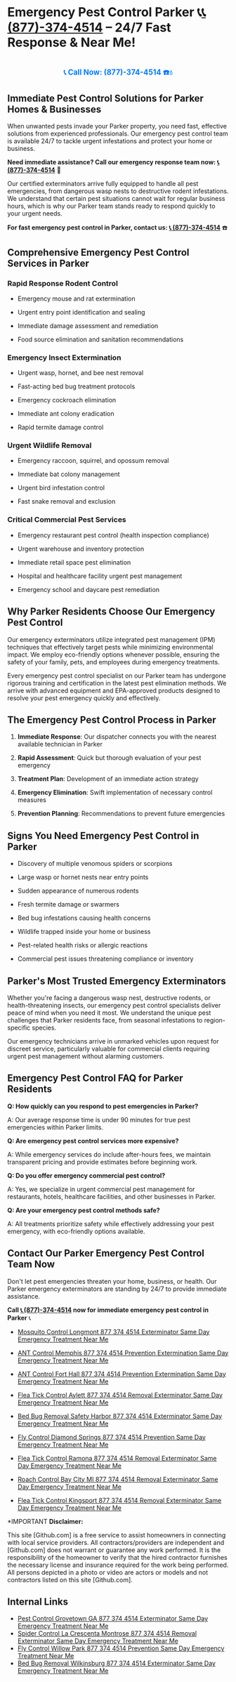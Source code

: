 # Emergency Pest Control Parker 📞[📞 (877)-374-4514](https://pest-control-4514.netlify.app) – 24/7 Fast Response & Near Me! 
# 

<p align="center" style="font-size: 1.2em; font-weight: bold; margin: 20px 0;">
  <a href="https://pest-control-4514.netlify.app" target="_blank" style="color: #007BFF; text-decoration: none;">📞 Call Now: (877)-374-4514 ☎️💧</a>
</p>

## Immediate Pest Control Solutions for Parker Homes & Businesses

When unwanted pests invade your Parker property, you need fast, effective solutions from experienced professionals. Our emergency pest control team is available 24/7 to tackle urgent infestations and protect your home or business.

**Need immediate assistance? Call our emergency response team now: [📞 (877)-374-4514](https://pest-control-4514.netlify.app)** 📱

Our certified exterminators arrive fully equipped to handle all pest emergencies, from dangerous wasp nests to destructive rodent infestations. We understand that certain pest situations cannot wait for regular business hours, which is why our Parker team stands ready to respond quickly to your urgent needs.

**For fast emergency pest control in Parker, contact us: [📞 (877)-374-4514](https://pest-control-4514.netlify.app)** ☎️

## Comprehensive Emergency Pest Control Services in Parker

### Rapid Response Rodent Control

- Emergency mouse and rat extermination  

- Urgent entry point identification and sealing  

- Immediate damage assessment and remediation  

- Food source elimination and sanitation recommendations  

### Emergency Insect Extermination

- Urgent wasp, hornet, and bee nest removal  

- Fast-acting bed bug treatment protocols  

- Emergency cockroach elimination  

- Immediate ant colony eradication  

- Rapid termite damage control  

### Urgent Wildlife Removal

- Emergency raccoon, squirrel, and opossum removal  

- Immediate bat colony management  

- Urgent bird infestation control  

- Fast snake removal and exclusion  

### Critical Commercial Pest Services

- Emergency restaurant pest control (health inspection compliance)  

- Urgent warehouse and inventory protection  

- Immediate retail space pest elimination  

- Hospital and healthcare facility urgent pest management  

- Emergency school and daycare pest remediation  

## Why Parker Residents Choose Our Emergency Pest Control

Our emergency exterminators utilize integrated pest management (IPM) techniques that effectively target pests while minimizing environmental impact. We employ eco-friendly options whenever possible, ensuring the safety of your family, pets, and employees during emergency treatments.

Every emergency pest control specialist on our Parker team has undergone rigorous training and certification in the latest pest elimination methods. We arrive with advanced equipment and EPA-approved products designed to resolve your pest emergency quickly and effectively.

## The Emergency Pest Control Process in Parker

1. **Immediate Response**: Our dispatcher connects you with the nearest available technician in Parker  

2. **Rapid Assessment**: Quick but thorough evaluation of your pest emergency  

3. **Treatment Plan**: Development of an immediate action strategy  

4. **Emergency Elimination**: Swift implementation of necessary control measures  

5. **Prevention Planning**: Recommendations to prevent future emergencies  

## Signs You Need Emergency Pest Control in Parker

- Discovery of multiple venomous spiders or scorpions  

- Large wasp or hornet nests near entry points  

- Sudden appearance of numerous rodents  

- Fresh termite damage or swarmers  

- Bed bug infestations causing health concerns  

- Wildlife trapped inside your home or business  

- Pest-related health risks or allergic reactions  

- Commercial pest issues threatening compliance or inventory  

## Parker's Most Trusted Emergency Exterminators

Whether you're facing a dangerous wasp nest, destructive rodents, or health-threatening insects, our emergency pest control specialists deliver peace of mind when you need it most. We understand the unique pest challenges that Parker residents face, from seasonal infestations to region-specific species.

Our emergency technicians arrive in unmarked vehicles upon request for discreet service, particularly valuable for commercial clients requiring urgent pest management without alarming customers.

## Emergency Pest Control FAQ for Parker Residents

**Q: How quickly can you respond to pest emergencies in Parker?**  

A: Our average response time is under 90 minutes for true pest emergencies within Parker limits.

**Q: Are emergency pest control services more expensive?**  

A: While emergency services do include after-hours fees, we maintain transparent pricing and provide estimates before beginning work.

**Q: Do you offer emergency commercial pest control?**  

A: Yes, we specialize in urgent commercial pest management for restaurants, hotels, healthcare facilities, and other businesses in Parker.

**Q: Are your emergency pest control methods safe?**  

A: All treatments prioritize safety while effectively addressing your pest emergency, with eco-friendly options available.

## Contact Our Parker Emergency Pest Control Team Now

Don't let pest emergencies threaten your home, business, or health. Our Parker emergency exterminators are standing by 24/7 to provide immediate assistance.

**Call [📞 (877)-374-4514](https://pest-control-4514.netlify.app) now for immediate emergency pest control in Parker** 📞


- [Mosquito Control Longmont 877 374 4514 Exterminator Same Day Emergency Treatment Near Me](https://github.com/allyoucaneatsushiin/pest-control/blob/main/Mosquito-Control-Longmont-877-374-4514-Exterminator-Same-Day-Emergency-Treatment-Near-Me.md)
- [ANT Control Memphis 877 374 4514 Prevention Extermination Same Day Emergency Treatment Near Me](https://github.com/allyoucaneatsushiin/pest-control/blob/main/ANT-Control-Memphis-877-374-4514-Prevention-Extermination-Same-Day-Emergency-Treatment-Near-Me.md)
- [ANT Control Fort Hall 877 374 4514 Prevention Extermination Same Day Emergency Treatment Near Me](https://github.com/allyoucaneatsushiin/pest-control/blob/main/ANT-Control-Fort-Hall-877-374-4514-Prevention-Extermination-Same-Day-Emergency-Treatment-Near-Me.md)


- [Flea Tick Control Aylett 877 374 4514 Removal Exterminator Same Day Emergency Treatment Near Me](https://github.com/allyoucaneatsushiin/pest-control/blob/main/Flea-Tick-Control-Aylett-877-374-4514-Removal-Exterminator-Same-Day-Emergency-Treatment-Near-Me.md)
- [Bed Bug Removal Safety Harbor 877 374 4514 Exterminator Same Day Emergency Treatment Near Me](https://github.com/allyoucaneatsushiin/pest-control/blob/main/Bed-Bug-Removal-Safety-Harbor-877-374-4514-Exterminator-Same-Day-Emergency-Treatment-Near-Me.md)
- [Fly Control Diamond Springs 877 374 4514 Prevention Same Day Emergency Treatment Near Me](https://github.com/allyoucaneatsushiin/pest-control/blob/main/Fly-Control-Diamond-Springs-877-374-4514-Prevention-Same-Day-Emergency-Treatment-Near-Me.md)


- [Flea Tick Control Ramona 877 374 4514 Removal Exterminator Same Day Emergency Treatment Near Me](https://github.com/allyoucaneatsushiin/pest-control/blob/main/Flea-Tick-Control-Ramona-877-374-4514-Removal-Exterminator-Same-Day-Emergency-Treatment-Near-Me.md)
- [Roach Control Bay City MI 877 374 4514 Removal Exterminator Same Day Emergency Treatment Near Me](https://github.com/allyoucaneatsushiin/pest-control/blob/main/Roach-Control-Bay-City-MI-877-374-4514-Removal-Exterminator-Same-Day-Emergency-Treatment-Near-Me.md)
- [Flea Tick Control Kingsport 877 374 4514 Removal Exterminator Same Day Emergency Treatment Near Me](https://github.com/allyoucaneatsushiin/pest-control/blob/main/Flea-Tick-Control-Kingsport-877-374-4514-Removal-Exterminator-Same-Day-Emergency-Treatment-Near-Me.md)


*IMPORTANT **Disclaimer:**  

This site [Github.com] is a free service to assist homeowners in connecting with local service providers. All contractors/providers are independent and [Github.com] does not warrant or guarantee any work performed. It is the responsibility of the homeowner to verify that the hired contractor furnishes the necessary license and insurance required for the work being performed. All persons depicted in a photo or video are actors or models and not contractors listed on this site [Github.com].


## Internal Links
- [Pest Control Grovetown GA 877 374 4514 Exterminator Same Day Emergency Treatment Near Me](https://github.com/allyoucaneatsushiin/pest-control/blob/main/Pest-Control-Grovetown-GA-877-374-4514-Exterminator-Same-Day-Emergency-Treatment-Near-Me.md)
- [Spider Control La Crescenta Montrose 877 374 4514 Removal Exterminator Same Day Emergency Treatment Near Me](https://github.com/allyoucaneatsushiin/pest-control/blob/main/Spider-Control-La-Crescenta-Montrose-877-374-4514-Removal-Exterminator-Same-Day-Emergency-Treatment-Near-Me.md)
- [Fly Control Willow Park 877 374 4514 Prevention Same Day Emergency Treatment Near Me](https://github.com/allyoucaneatsushiin/pest-control/blob/main/Fly-Control-Willow-Park-877-374-4514-Prevention-Same-Day-Emergency-Treatment-Near-Me.md)
- [Bed Bug Removal Wilkinsburg 877 374 4514 Exterminator Same Day Emergency Treatment Near Me](https://github.com/allyoucaneatsushiin/pest-control/blob/main/Bed-Bug-Removal-Wilkinsburg-877-374-4514-Exterminator-Same-Day-Emergency-Treatment-Near-Me.md)
